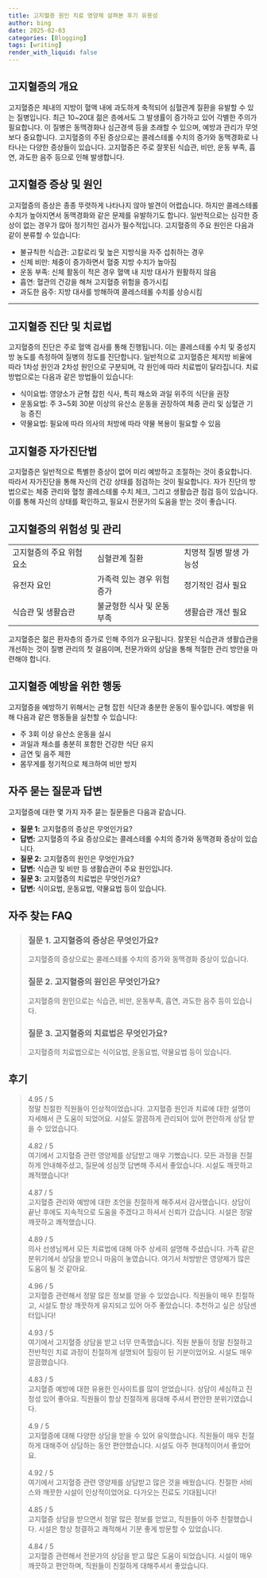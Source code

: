 ```yaml
---
title: 고지혈증 원인 치료 영양제 살펴본 후기 유용성
author: bing
date: 2025-02-03
categories: [Blogging]
tags: [writing]
render_with_liquid: false
---
```



<h2 id='고지혈증_개요'>고지혈증의 개요</h2>

<p>고지혈증은 체내의 지방이 혈액 내에 과도하게 축적되어 심혈관계 질환을 유발할 수 있는 질병입니다. 최근 10~20대 젊은 층에서도 그 발생률이 증가하고 있어 각별한 주의가 필요합니다. 이 질병은 동맥경화나 심근경색 등을 초래할 수 있으며, 예방과 관리가 무엇보다 중요합니다. 고지혈증의 주된 증상으로는 콜레스테롤 수치의 증가와 동맥경화로 나타나는 다양한 증상들이 있습니다. 고지혈증은 주로 잘못된 식습관, 비만, 운동 부족, 흡연, 과도한 음주 등으로 인해 발생합니다.</p>

<h2 id='고지혈증_증상_및_원인'>고지혈증 증상 및 원인</h2>

<p>고지혈증의 증상은 종종 뚜렷하게 나타나지 않아 발견이 어렵습니다. 하지만 콜레스테롤 수치가 높아지면서 동맥경화와 같은 문제를 유발하기도 합니다. 일반적으로는 심각한 증상이 없는 경우가 많아 정기적인 검사가 필수적입니다. 고지혈증의 주요 원인은 다음과 같이 분류할 수 있습니다:</p>

<ul>
    <li>불규칙한 식습관: 고칼로리 및 높은 지방식을 자주 섭취하는 경우</li>
    <li>신체 비만: 체중이 증가하면서 혈중 지방 수치가 높아짐</li>
    <li>운동 부족: 신체 활동이 적은 경우 혈액 내 지방 대사가 원활하지 않음</li>
    <li>흡연: 혈관의 건강을 해쳐 고지혈증 위험을 증가시킴</li>
    <li>과도한 음주: 지방 대사를 방해하여 콜레스테롤 수치를 상승시킴</li>
</ul>

<hr />

<h2 id='고지혈증_진단_및_치료'>고지혈증 진단 및 치료법</h2>

<p>고지혈증의 진단은 주로 혈액 검사를 통해 진행됩니다. 이는 콜레스테롤 수치 및 중성지방 농도를 측정하여 질병의 정도를 진단합니다. 일반적으로 고지혈증은 체지방 비율에 따라 1차성 원인과 2차성 원인으로 구분되며, 각 원인에 따라 치료법이 달라집니다. 치료 방법으로는 다음과 같은 방법들이 있습니다:</p>

<ul>
    <li>식이요법: 영양소가 균형 잡힌 식사, 특히 채소와 과일 위주의 식단을 권장</li>
    <li>운동요법: 주 3~5회 30분 이상의 유산소 운동을 권장하여 체중 관리 및 심혈관 기능 증진</li>
    <li>약물요법: 필요에 따라 의사의 처방에 따라 약물 복용이 필요할 수 있음</li>
</ul>

<h2 id='고지혈증_자가진단법'>고지혈증 자가진단법</h2>

<p>고지혈증은 일반적으로 특별한 증상이 없어 미리 예방하고 조절하는 것이 중요합니다. 따라서 자가진단을 통해 자신의 건강 상태를 점검하는 것이 필요합니다. 자가 진단의 방법으로는 체중 관리와 혈청 콜레스테롤 수치 체크, 그리고 생활습관 점검 등이 있습니다. 이를 통해 자신의 상태를 확인하고, 필요시 전문가의 도움을 받는 것이 좋습니다.</p>

<h2 id='질병_위험성과_관리'>고지혈증의 위험성 및 관리</h2>

<table>
    <tr>
        <td>고지혈증의 주요 위험 요소</td>
        <td>심혈관계 질환</td>
        <td>치명적 질병 발생 가능성</td>
    </tr>
    <tr>
        <td>유전자 요인</td>
        <td>가족력 있는 경우 위험 증가</td>
        <td>정기적인 검사 필요</td>
    </tr>
    <tr>
        <td>식습관 및 생활습관</td>
        <td>불균형한 식사 및 운동 부족</td>
        <td>생활습관 개선 필요</td>
    </tr>
</table>

<p>고지혈증은 젊은 환자층의 증가로 인해 주의가 요구됩니다. 잘못된 식습관과 생활습관을 개선하는 것이 질병 관리의 첫 걸음이며, 전문가와의 상담을 통해 적절한 관리 방안을 마련해야 합니다.</p>

<h2 id='고지혈증_예방_A'>고지혈증 예방을 위한 행동</h2>

<p>고지혈증을 예방하기 위해서는 균형 잡힌 식단과 충분한 운동이 필수입니다. 예방을 위해 다음과 같은 행동들을 실천할 수 있습니다:</p>

<ul>
    <li>주 3회 이상 유산소 운동을 실시</li>
    <li>과일과 채소를 충분히 포함한 건강한 식단 유지</li>
    <li>금연 및 음주 제한</li>
    <li>몸무게를 정기적으로 체크하여 비만 방지</li>
</ul>

<h2 id='질문과_답변'>자주 묻는 질문과 답변</h2>

<p>고지혈증에 대한 몇 가지 자주 묻는 질문들은 다음과 같습니다.</p>

<ul>
    <li><b>질문 1:</b> 고지혈증의 증상은 무엇인가요?</li>
    <li><b>답변:</b> 고지혈증의 주요 증상으로는 콜레스테롤 수치의 증가와 동맥경화 증상이 있습니다.</li>
    <li><b>질문 2:</b> 고지혈증의 원인은 무엇인가요?</li>
    <li><b>답변:</b> 식습관 및 비만 등 생활습관이 주요 원인입니다.</li>
    <li><b>질문 3:</b> 고지혈증의 치료법은 무엇인가요?</li>
    <li><b>답변:</b> 식이요법, 운동요법, 약물요법 등이 있습니다.</li>
</ul>


<h2 id='자주_찾는_FAQ'>자주 찾는 FAQ</h2>
<div itemscope="" itemtype="https://schema.org/FAQPage"> 
<blockquote> 
<div itemscope="" itemprop="mainEntity" itemtype="https://schema.org/Question"> 
<h3 itemprop="name">질문 1. 고지혈증의 증상은 무엇인가요?</h3> 
<div itemscope="" itemprop="acceptedAnswer" itemtype="https://schema.org/Answer"> 
<span itemprop="text"> 
<p>고지혈증의 증상으로는 콜레스테롤 수치의 증가와 동맥경화 증상이 있습니다.</p> 
</span> 
</div> 
</div> 
<div itemscope="" itemprop="mainEntity" itemtype="https://schema.org/Question"> 
<h3 itemprop="name">질문 2. 고지혈증의 원인은 무엇인가요?</h3> 
<div itemscope="" itemprop="acceptedAnswer" itemtype="https://schema.org/Answer"> 
<span itemprop="text"> 
<p>고지혈증의 원인으로는 식습관, 비만, 운동부족, 흡연, 과도한 음주 등이 있습니다.</p> 
</span> 
</div> 
</div> 
<div itemscope="" itemprop="mainEntity" itemtype="https://schema.org/Question"> 
<h3 itemprop="name">질문 3. 고지혈증의 치료법은 무엇인가요?</h3> 
<div itemscope="" itemprop="acceptedAnswer" itemtype="https://schema.org/Answer"> 
<span itemprop="text"> 
<p>고지혈증의 치료법으로는 식이요법, 운동요법, 약물요법 등이 있습니다.</p> 
</span> 
</div> 
</div> 
</blockquote> 
</div>
<h2 id='후기'>후기</h2>
<div itemscope itemtype="https://schema.org/Product">
  <blockquote>
  <div itemprop="review" itemscope itemtype="https://schema.org/Review">
      <div itemprop="reviewRating" itemscope itemtype="https://schema.org/Rating"> <span itemprop="ratingValue">4.95</span> / <span itemprop="bestRating">5</span> </div>
      <span itemprop="reviewBody">정말 친절한 직원들이 인상적이었습니다. 고지혈증 원인과 치료에 대한 설명이 자세해서 큰 도움이 되었어요. 시설도 깔끔하게 관리되어 있어 편안하게 상담 받을 수 있었습니다.</span>
  </div>
  <br>
  <div itemprop="review" itemscope itemtype="https://schema.org/Review">
      <div itemprop="reviewRating" itemscope itemtype="https://schema.org/Rating"> <span itemprop="ratingValue">4.82</span> / <span itemprop="bestRating">5</span> </div>
      <span itemprop="reviewBody">여기에서 고지혈증 관련 영양제를 상담받고 매우 기뻤습니다. 모든 과정을 친절하게 안내해주셨고, 질문에 성심껏 답변해 주셔서 좋았습니다. 시설도 깨끗하고 쾌적했습니다!</span>
  </div>
  <br>
  <div itemprop="review" itemscope itemtype="https://schema.org/Review">
      <div itemprop="reviewRating" itemscope itemtype="https://schema.org/Rating"> <span itemprop="ratingValue">4.87</span> / <span itemprop="bestRating">5</span> </div>
      <span itemprop="reviewBody">고지혈증 관리와 예방에 대한 조언을 친절하게 해주셔서 감사했습니다. 상담이 끝난 후에도 지속적으로 도움을 주겠다고 하셔서 신뢰가 갔습니다. 시설은 정말 깨끗하고 쾌적했습니다.</span>
  </div>
  <br>
  <div itemprop="review" itemscope itemtype="https://schema.org/Review">
      <div itemprop="reviewRating" itemscope itemtype="https://schema.org/Rating"> <span itemprop="ratingValue">4.89</span> / <span itemprop="bestRating">5</span> </div>
      <span itemprop="reviewBody">의사 선생님께서 모든 치료법에 대해 아주 상세히 설명해 주셨습니다. 가족 같은 분위기에서 상담을 받으니 마음이 놓였습니다. 여기서 처방받은 영양제가 많은 도움이 될 것 같아요.</span>
  </div>
  <br>
  <div itemprop="review" itemscope itemtype="https://schema.org/Review">
      <div itemprop="reviewRating" itemscope itemtype="https://schema.org/Rating"> <span itemprop="ratingValue">4.96</span> / <span itemprop="bestRating">5</span> </div>
      <span itemprop="reviewBody">고지혈증 관련해서 정말 많은 정보를 얻을 수 있었습니다. 직원들이 매우 친절하고, 시설도 항상 깨끗하게 유지되고 있어 아주 좋았습니다. 추천하고 싶은 상담센터입니다!</span>
  </div>
  <br>
  <div itemprop="review" itemscope itemtype="https://schema.org/Review">
      <div itemprop="reviewRating" itemscope itemtype="https://schema.org/Rating"> <span itemprop="ratingValue">4.93</span> / <span itemprop="bestRating">5</span> </div>
      <span itemprop="reviewBody">여기에서 고지혈증 상담을 받고 너무 만족했습니다. 직원 분들이 정말 친절하고 전반적인 치료 과정이 친절하게 설명되어 힐링이 된 기분이었어요. 시설도 매우 깔끔했습니다.</span>
  </div>
  <br>
  <div itemprop="review" itemscope itemtype="https://schema.org/Review">
      <div itemprop="reviewRating" itemscope itemtype="https://schema.org/Rating"> <span itemprop="ratingValue">4.83</span> / <span itemprop="bestRating">5</span> </div>
      <span itemprop="reviewBody">고지혈증 예방에 대한 유용한 인사이트를 많이 얻었습니다. 상담이 세심하고 진정성 있어 좋아요. 직원들이 항상 친절하게 응대해 주셔서 편안한 분위기였습니다.</span>
  </div>
  <br>
  <div itemprop="review" itemscope itemtype="https://schema.org/Review">
      <div itemprop="reviewRating" itemscope itemtype="https://schema.org/Rating"> <span itemprop="ratingValue">4.9</span> / <span itemprop="bestRating">5</span> </div>
      <span itemprop="reviewBody">고지혈증에 대해 다양한 상담을 받을 수 있어 유익했습니다. 직원들이 매우 친절하게 대해주어 상담하는 동안 편안했습니다. 시설도 아주 현대적이어서 좋았어요.</span>
  </div>
  <br>
  <div itemprop="review" itemscope itemtype="https://schema.org/Review">
      <div itemprop="reviewRating" itemscope itemtype="https://schema.org/Rating"> <span itemprop="ratingValue">4.92</span> / <span itemprop="bestRating">5</span> </div>
      <span itemprop="reviewBody">여기에서 고지혈증 관련 영양제를 상담받고 많은 것을 배웠습니다. 친절한 서비스와 깨끗한 시설이 인상적이었어요. 다가오는 진료도 기대됩니다!</span>
  </div>
  <br>
  <div itemprop="review" itemscope itemtype="https://schema.org/Review">
      <div itemprop="reviewRating" itemscope itemtype="https://schema.org/Rating"> <span itemprop="ratingValue">4.85</span> / <span itemprop="bestRating">5</span> </div>
      <span itemprop="reviewBody">고지혈증 상담을 받으면서 정말 많은 정보를 얻었고, 직원들이 아주 친절했습니다. 시설은 항상 청결하고 쾌적해서 기분 좋게 방문할 수 있었습니다.</span>
  </div>
  <br>
  <div itemprop="review" itemscope itemtype="https://schema.org/Review">
      <div itemprop="reviewRating" itemscope itemtype="https://schema.org/Rating"> <span itemprop="ratingValue">4.84</span> / <span itemprop="bestRating">5</span> </div>
      <span itemprop="reviewBody">고지혈증 관련해서 전문가의 상담을 받고 많은 도움이 되었습니다. 시설이 매우 깨끗하고 편안하며, 직원들이 친절하게 대해주셔서 좋았습니다.</span>
  </div>
  </blockquote>
</div>
